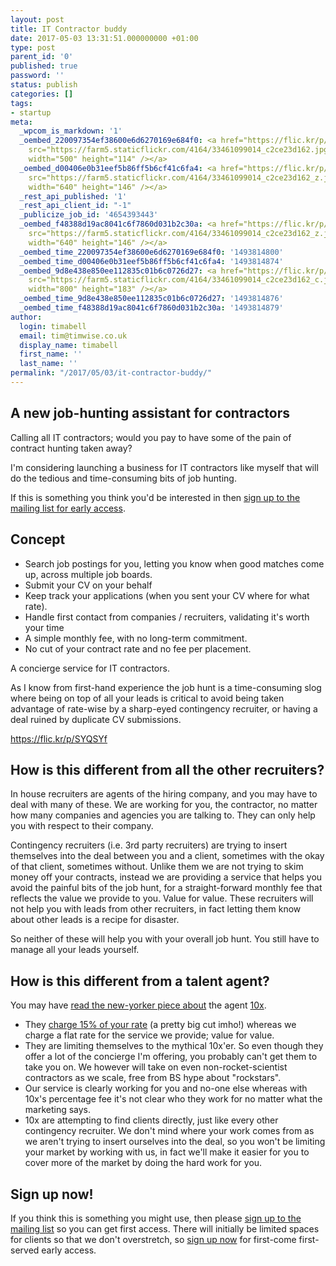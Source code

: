 ```yaml
---
layout: post
title: IT Contractor buddy
date: 2017-05-03 13:31:51.000000000 +01:00
type: post
parent_id: '0'
published: true
password: ''
status: publish
categories: []
tags:
- startup
meta:
  _wpcom_is_markdown: '1'
  _oembed_220097354ef38600e6d6270169e684f0: <a href="https://flic.kr/p/SYQSYf"><img
    src="https://farm5.staticflickr.com/4164/33461099014_c2ce23d162.jpg" alt="IMG_20170424_121829_crop"
    width="500" height="114" /></a>
  _oembed_d00406e0b31eef5b86ff5b6cf41c6fa4: <a href="https://flic.kr/p/SYQSYf"><img
    src="https://farm5.staticflickr.com/4164/33461099014_c2ce23d162_z.jpg" alt="IMG_20170424_121829_crop"
    width="640" height="146" /></a>
  _rest_api_published: '1'
  _rest_api_client_id: "-1"
  _publicize_job_id: '4654393443'
  _oembed_f48388d19ac8041c6f7860d031b2c30a: <a href="https://flic.kr/p/SYQSYf"><img
    src="https://farm5.staticflickr.com/4164/33461099014_c2ce23d162_z.jpg" alt="IMG_20170424_121829_crop"
    width="640" height="146" /></a>
  _oembed_time_220097354ef38600e6d6270169e684f0: '1493814800'
  _oembed_time_d00406e0b31eef5b86ff5b6cf41c6fa4: '1493814874'
  _oembed_9d8e438e850ee112835c01b6c0726d27: <a href="https://flic.kr/p/SYQSYf"><img
    src="https://farm5.staticflickr.com/4164/33461099014_c2ce23d162_c.jpg" alt="IMG_20170424_121829_crop"
    width="800" height="183" /></a>
  _oembed_time_9d8e438e850ee112835c01b6c0726d27: '1493814876'
  _oembed_time_f48388d19ac8041c6f7860d031b2c30a: '1493814879'
author:
  login: timabell
  email: tim@timwise.co.uk
  display_name: timabell
  first_name: ''
  last_name: ''
permalink: "/2017/05/03/it-contractor-buddy/"
---
```

## A new job-hunting assistant for contractors

Calling all IT contractors; would you pay to have some of the pain of contract hunting taken away?

I'm considering launching a business for IT contractors like myself that will do the tedious and time-consuming bits of job hunting.

If this is something you think you'd be interested in then [sign up to the mailing list for early access](http://eepurl.com/cNqrrf).

## Concept

*   Search job postings for you, letting you know when good matches come up, across multiple job boards.
*   Submit your CV on your behalf
*   Keep track your applications (when you sent your CV where for what rate).
*   Handle first contact from companies / recruiters, validating it's worth your time
*   A simple monthly fee, with no long-term commitment.
*   No cut of your contract rate and no fee per placement.

A concierge service for IT contractors.

As I know from first-hand experience the job hunt is a time-consuming slog where being on top of all your leads is critical to avoid being taken advantage of rate-wise by a sharp-eyed contingency recruiter, or having a deal ruined by duplicate CV submissions.

https://flic.kr/p/SYQSYf

## How is this different from all the other recruiters?

In house recruiters are agents of the hiring company, and you may have to deal with many of these. We are working for you, the contractor, no matter how many companies and agencies you are talking to. They can only help you with respect to their company.

Contingency recruiters (i.e. 3rd party recruiters) are trying to insert themselves into the deal between you and a client, sometimes with the okay of that client, sometimes without. Unlike them we are not trying to skim money off your contracts, instead we are providing a service that helps you avoid the painful bits of the job hunt, for a straight-forward monthly fee that reflects the value we provide to you. Value for value. These recruiters will not help you with leads from other recruiters, in fact letting them know about other leads is a recipe for disaster.

So neither of these will help you with your overall job hunt. You still have to manage all your leads yourself.

## How is this different from a talent agent?

You may have [read the new-yorker piece about](http://www.newyorker.com/magazine/2014/11/24/programmers-price) the agent [10x](https://www.10xmanagement.com/).

*   They [charge 15% of your rate](https://www.10xmanagement.com/faq/) (a pretty big cut imho!) whereas we charge a flat rate for the service we provide; value for value.
*   They are limiting themselves to the mythical 10x'er. So even though they offer a lot of the concierge I'm offering, you probably can't get them to take you on. We however will take on even non-rocket-scientist contractors as we scale, free from BS hype about "rockstars".
*   Our service is clearly working for you and no-one else whereas with 10x's  percentage fee it's not clear who they work for no matter what the marketing says.
*   10x are attempting to find clients directly, just like every other contingency recruiter. We don't mind where your work comes from as we aren't trying to insert ourselves into the deal, so you won't be limiting your market by working with us, in fact we'll make it easier for you to cover more of the market by doing the hard work for you.

## Sign up now!

If you think this is something you might use, then please [sign up to the mailing list](http://eepurl.com/cNqrrf) so you can get first access. There will initially be limited spaces for clients so that we don't overstretch, so [sign up now](http://eepurl.com/cNqrrf) for first-come first-served early access.
